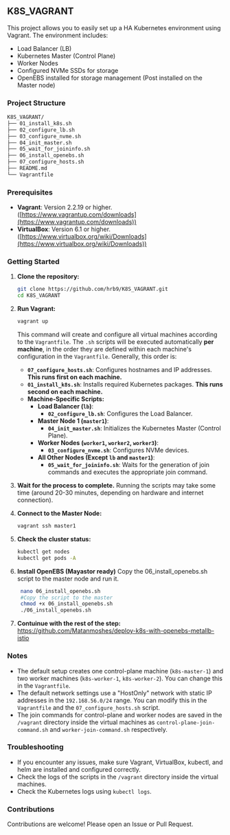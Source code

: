 ## K8S_VAGRANT

This project allows you to easily set up a HA Kubernetes environment using Vagrant. The environment includes:

  * Load Balancer (LB)
  * Kubernetes Master (Control Plane)
  * Worker Nodes
  * Configured NVMe SSDs for storage
  * OpenEBS installed for storage management (Post installed on the Master node)

### Project Structure
 ```bash
K8S_VAGRANT/
├── 01_install_k8s.sh
├── 02_configure_lb.sh
├── 03_configure_nvme.sh
├── 04_init_master.sh
├── 05_wait_for_joininfo.sh
├── 06_install_openebs.sh
├── 07_configure_hosts.sh
├── README.md
└── Vagrantfile
   ```

### Prerequisites

  * **Vagrant**: Version 2.2.19 or higher. ([https://www.vagrantup.com/downloads](https://www.vagrantup.com/downloads))
  * **VirtualBox**: Version 6.1 or higher. ([https://www.virtualbox.org/wiki/Downloads](https://www.virtualbox.org/wiki/Downloads))

### Getting Started

1.  **Clone the repository:**

    ```bash
    git clone https://github.com/hrb9/K8S_VAGRANT.git
    cd K8S_VAGRANT
    ```

2.  **Run Vagrant:**

    ```bash
    vagrant up
    ```

    This command will create and configure all virtual machines according to the `Vagrantfile`.
    The `.sh` scripts will be executed automatically **per machine**, in the order they are defined within each machine's configuration in the `Vagrantfile`. Generally, this order is:

      * **`07_configure_hosts.sh`**: Configures hostnames and IP addresses. **This runs first on each machine.**
      * **`01_install_k8s.sh`**: Installs required Kubernetes packages. **This runs second on each machine.**
      * **Machine-Specific Scripts:**
        * **Load Balancer (`lb`)**:
          * **`02_configure_lb.sh`**: Configures the Load Balancer.
        * **Master Node 1 (`master1`)**:
          * **`04_init_master.sh`**: Initializes the Kubernetes Master (Control Plane).
        * **Worker Nodes (`worker1`, `worker2`, `worker3`)**:
          * **`03_configure_nvme.sh`**: Configures NVMe devices.
        * **All Other Nodes (Except `lb` and `master1`)**:
          * **`05_wait_for_joininfo.sh`**: Waits for the generation of join commands and executes the appropriate join command.


3.  **Wait for the process to complete.** Running the scripts may take some time (around 20-30 minutes, depending on hardware and internet connection).

4.  **Connect to the Master Node:**

    ```bash
    vagrant ssh master1
    ```

5.  **Check the cluster status:**

    ```bash
    kubectl get nodes
    kubectl get pods -A
    ```
6.  **Install OpenEBS (Mayastor ready)**
     Copy the 06_install_openebs.sh script to the master node and run it. 
    ```bash
     nano 06_install_openebs.sh
     #Copy the script to the master
     chmod +x 06_install_openebs.sh
     ./06_install_openebs.sh
     ```
7. **Contuinue with the rest of the step:** 
https://github.com/Matanmoshes/deploy-k8s-with-openebs-metallb-istio


### Notes

  * The default setup creates one control-plane machine (`k8s-master-1`) and two worker machines (`k8s-worker-1`, `k8s-worker-2`). You can change this in the `Vagrantfile`.
  * The default network settings use a "HostOnly" network with static IP addresses in the `192.168.56.0/24` range. You can modify this in the `Vagrantfile` and the `07_configure_hosts.sh` script.
  * The join commands for control-plane and worker nodes are saved in the `/vagrant` directory inside the virtual machines as `control-plane-join-command.sh` and `worker-join-command.sh` respectively.

### Troubleshooting

  * If you encounter any issues, make sure Vagrant, VirtualBox, kubectl, and helm are installed and configured correctly.
  * Check the logs of the scripts in the `/vagrant` directory inside the virtual machines.
  * Check the Kubernetes logs using `kubectl logs`.

### Contributions

Contributions are welcome\! Please open an Issue or Pull Request.